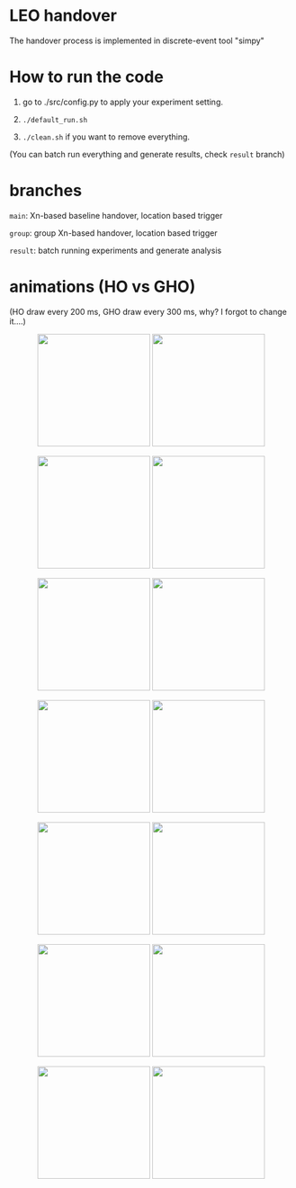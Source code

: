 # LEO handover

The handover process is implemented in discrete-event tool "simpy"

# How to run the code

1. go to ./src/config.py to apply your experiment setting.

2. `./default_run.sh`

3. `./clean.sh` if you want to remove everything.

(You can batch run everything and generate results, check `result` branch)

# branches

`main`: Xn-based baseline handover, location based trigger

`group`: group Xn-based handover, location based trigger

`result`: batch running experiments and generate analysis

# animations (HO vs GHO)
(HO draw every 200 ms, GHO draw every 300 ms, why? I forgot to change it....)


<p align="center">
  <img width="200" src=./gifs/main10000.gif>
  <img width="200" src=./gifs/group10000.gif>
</p>
<p align="center">
  <img width="200" src=./gifs/main20000.gif>
  <img width="200" src=./gifs/group20000.gif>
</p>
<p align="center">
  <img width="200" src=./gifs/main30000.gif>
  <img width="200" src=./gifs/group30000.gif>
</p>
<p align="center">
  <img width="200" src=./gifs/main40000.gif>
  <img width="200" src=./gifs/group40000.gif>
</p>
<p align="center">
  <img width="200" src=./gifs/main50000.gif>
  <img width="200" src=./gifs/group50000.gif>
</p>
<p align="center">
  <img width="200" src=./gifs/main60000.gif>
  <img width="200" src=./gifs/group60000.gif>
</p>
<p align="center">
  <img width="200" src=./gifs/main70000.gif>
  <img width="200" src=./gifs/group70000.gif>
</p>
